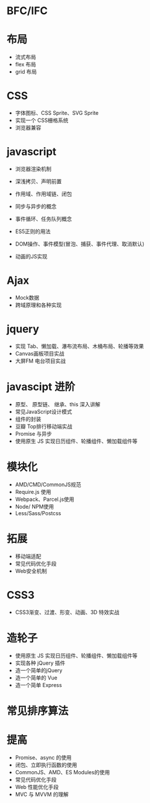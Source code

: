 # BFC/IFC

# 布局

- 流式布局
- flex 布局
- grid 布局

# CSS
- 字体图标、CSS Sprite、SVG Sprite
- 实现一个 CSS栅格系统
- 浏览器兼容

# javascript

- 浏览器渲染机制
- 深浅拷贝、声明前置
- 作用域、作用域链、闭包
- 同步与异步的概念
- 事件循环、任务队列概念

- ES5正则的用法
- DOM操作、事件模型(冒泡、捕获、事件代理、取消默认)
- 动画的JS实现

# Ajax
- Mock数据
- 跨域原理和各种实现

# jquery

- 实现 Tab、懒加载、瀑布流布局、木桶布局、轮播等效果
- Canvas画板项目实战
- 大屏FM 电台项目实战

# javascipt 进阶

- 原型、 原型链、 继承、this 深入讲解
- 常见JavaScript设计模式
- 组件的封装
- 豆瓣 Top排行移动端实战
- Promise 与异步
- 使用原生 JS 实现日历组件、轮播组件、懒加载组件等


# 模块化

- AMD/CMD/CommonJS规范
- Require.js 使用
- Webpack、Parcel.js使用
- Node/ NPM使用
- Less/Sass/Postcss

# 拓展

- 移动端适配
- 常见代码优化手段
- Web安全机制

# CSS3

- CSS3渐变、过渡、形变、动画、3D 特效实战


# 造轮子
- 使用原生 JS 实现日历组件、轮播组件、懒加载组件等
- 实现各种 jQuery 插件
- 造一个简单的jQuery
- 造一个简单的 Vue
- 造一个简单 Express


# 常见排序算法

# 提高

- Promise、async 的使用
- 闭包、立即执行函数的使用
- CommonJS、AMD、ES Modules的使用
- 常见代码优化手段
- Web 性能优化手段
- MVC 与 MVVM 的理解

